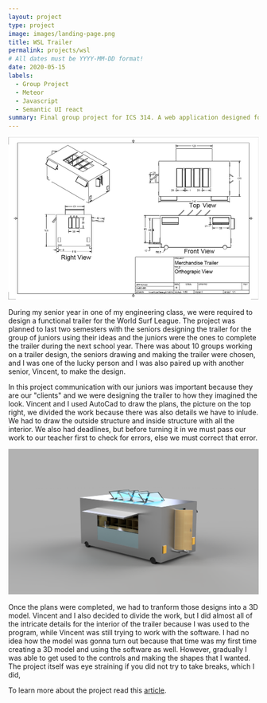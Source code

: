 ```yaml
---
layout: project
type: project
image: images/landing-page.png
title: WSL Trailer
permalink: projects/wsl
# All dates must be YYYY-MM-DD format!
date: 2020-05-15
labels:
  - Group Project
  - Meteor
  - Javascript
  - Semantic UI react
summary: Final group project for ICS 314. A web application designed for UH students to be able to access all the clubs and catch up on any upcoming events that the clubs have prepared.
---
```


<img class="ui medium right floated rounded image" src="../images/wslTrailer.PNG">

During my senior year in one of my engineering class, we were required to design a functional trailer for the World Surf League. The project was planned to last two semesters with the seniors designing the trailer for the group of juniors using their ideas and the juniors were the ones to complete the trailer during the next school year. There was about 10 groups working on a trailer design, the seniors drawing and making the trailer were chosen, and I was one of the lucky person and I was also paired up with another senior, Vincent, to make the design. 

In this project communication with our juniors was important because they are our "clients" and we were designing the trailer to how they imagined the look. Vincent and I used AutoCad to draw the plans, the picture on the top right, we divided the work because there was also details we have to inlude. We had to draw the outside structure and inside structure with all the interior. We also had deadlines, but before turning it in we must pass our work to our teacher first to check for errors, else we must correct that error.

<img class="ui medium left floated rounded image" src="../images/wslTop.png">

Once the plans were completed, we had to tranform those designs into a 3D model. Vincent and I also decided to divide the work, but I did almost all of the intricate details for the interior of the trailer because I was used to the program, while Vincent was still trying to work with the software. I had no idea how the model was gonna turn out because that time was my first time creating a 3D model and using the software as well. However, gradually I was able to get used to the controls and making the shapes that I wanted. The project itself was eye straining if you did not try to take breaks, which I did,  



To learn more about the project read this [article](http://www.hawaiipublicschools.org/VisionForSuccess/SuccessStories/Schools/Pages/farringtonWSLpartnership.aspx).
